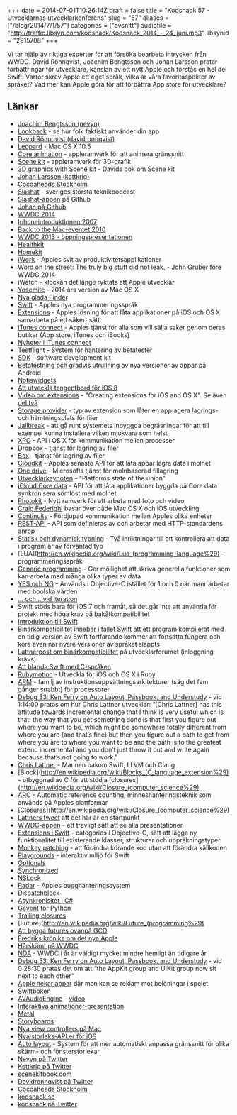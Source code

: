 +++
date = 2014-07-01T10:26:14Z
draft = false
title = "Kodsnack 57 - Utvecklarnas utvecklarkonferens"
slug = "57"
aliases = ["/blog/2014/7/1/57"]
categories = ["avsnitt"]
audiofile = "http://traffic.libsyn.com/kodsnack/Kodsnack_2014_-_24_juni.mp3"
libsynid = "2915708"
+++

Vi tar hjälp av riktiga experter för att försöka bearbeta intrycken från WWDC. David Rönnqvist, Joachim Bengtsson och Johan Larsson pratar förbättringar för utvecklare, känslan av ett nytt Apple och förstås en hel del Swift. Varför skrev Apple ett eget språk, vilka är våra favoritaspekter av språket? Vad mer kan Apple göra för att förbättra App store för utvecklare?

## Länkar ##
* [Joachim Bengtsson (nevyn)](https://www.twitter.com/nevyn)
* [Lookback](https://lookback.io) - se hur folk faktiskt använder din app
* [David Rönnqvist (davidronnqvist)](https://www.twitter.com/davidronnqvist)
* [Leopard](http://en.wikipedia.org/wiki/Mac_OS_X_Leopard) - Mac OS X 10.5
* [Core animation](http://en.wikipedia.org/wiki/Core_Animation) - appleramverk för att animera gränssnitt
* [Scene kit](https://developer.apple.com/library/prerelease/ios/documentation/SceneKit/Reference/SceneKit_Framework/index.html) - appleramverk för 3D-grafik
* [3D graphics with Scene kit](http://www.scenekitbook.com) - Davids bok om Scene kit
* [Johan Larsson (kottkrig)](https://www.twitter.com/kottkrig)
* [Cocoaheads Stockholm](http://www.meetup.com/CocoaHeads-Stockholm/)
* [Slashat](http://slashat.se) - sveriges största teknikpodcast
* [Slashat-appen](https://github.com/Slashat) på Github
* [Johan på Github](https://github.com/kottkrig)
* [WWDC 2014](https://developer.apple.com/wwdc/)
* [Iphoneintroduktionen 2007](https://www.youtube.com/watch?v=t4OEsI0Sc_s)
* [Back to the Mac-eventet 2010](https://www.youtube.com/playlist?list=PL6E1645BADEB54E16)
* [WWDC 2013 - öppningspresentationen](https://www.youtube.com/watch?v=ZIQ5zGOo6qE)
* [Healthkit](https://developer.apple.com/videos/wwdc/2014/?id=203)
* [Homekit](https://developer.apple.com/videos/wwdc/2014/?id=213)
* [iWork](http://www.apple.com/creativity-apps/mac/) - Apples svit av produktivitetsapplikationer
* [Word on the street: The truly big stuff did not leak.](https://twitter.com/gruber/status/473507289953861632) - John Gruber före WWDC 2014
* iWatch - klockan det länge ryktats att Apple utvecklar
* [Yosemite](http://www.apple.com/osx/preview/) - 2014 års version av Mac OS X
* [Nya glada Finder](http://rack.3.mshcdn.com/media/ZgkyMDE0LzA2LzA1LzY1L2ZpbmRyZS43N2MyNi5qcGcKcAl0aHVtYgk4NTB4ODUwPgplCWpwZw/f785dd47/c13/findre.jpg)
* [Swift](https://developer.apple.com/swift/) - Apples nya programmeringsspråk
* [Extensions](https://developer.apple.com/library/prerelease/ios/documentation/General/Conceptual/ExtensibilityPG/indexhtml#//apple_ref/doc/uid/TP40014214) - Apples lösning för att låta applikationer på iOS och OS X samarbeta på ett säkert sätt
* [iTunes connect](https://itunesconnect.apple.com) - Apples tjänst för alla som vill sälja saker genom deras butiker (App store, iTunes och iBooks)
* [Nyheter i iTunes connect](https://developer.apple.com/videos/wwdc/2014/?id=302)
* [Testflight](https://developer.apple.com/support/appstore/TestFlight/) - System för hantering av betatester
* [SDK](http://en.wikipedia.org/wiki/Software_development_kit) - software development kit
* [Betatestning och gradvis utrullning](https://support.google.com/googleplay/android-developer/answer/3131213?hl=en) av nya versioner av appar på Android
* [Notiswidgets](https://developer.apple.com/library/prerelease/ios/documentation/General/Conceptual/ExtensibilityPG/NotificationCenter.html)
* [Att utveckla tangentbord för iOS 8](https://developer.apple.com/library/prerelease/ios/documentation/General/Conceptual/ExtensibilityPG/Keyboard.html)
* [Video om extensions](https://developer.apple.com/videos/wwdc/2014/?id=205) - "Creating extensions for iOS and OS X". Se även [del två](https://developer.apple.com/videos/wwdc/2014/?id=217)
* [Storage provider](https://developer.apple.com/library/prerelease/ios/documentation/General/Conceptual/ExtensibilityPG/FileProvider.html#//apple_ref/doc/uid/TP40014214-CH18-SW1) - typ av extension som låter en app agera lagrings- och hämtningsplats för filer
* [Jailbreak](http://en.wikipedia.org/wiki/IOS_jailbreaking) - att gå runt systemets inbyggda begräsningar för att till exempel kunna installera vilken mjukvara som helst
* [XPC](https://developer.apple.com/library/mac/documentation/macosx/conceptual/bpsystemstartup/chapters/CreatingXPCServices.html) - API i OS X för kommunikation mellan processer
* [Dropbox](https://www.dropbox.com) - tjänst för lagring av filer
* [Box](https://www.box.com) - tjänst för lagring av filer
* [Cloudkit](https://developer.apple.com/icloud/documentation/cloudkit-storage/) - Apples senaste API för att låta appar lagra data i molnet
* [One drive](https://onedrive.live.com/about/sv-se/) - Microsofts tjänst för molnbaserad fillagring
* [Utvecklarkeynoten](https://developer.apple.com/videos/wwdc/2014/?id=102) - "Platforms state of the union"
* [iCloud Core data](https://developer.apple.com/library/ios/documentation/General/Conceptual/iCloudDesignGuide/Chapters/DesignForCoreDataIniCloud.html) - API för att låta applikationer byggda på Core data synkronisera sömlöst med molnet
* [Photokit](https://developer.apple.com/library/prerelease/ios/documentation/Photos/Reference/Photos_Framework/index.html) - Nytt ramverk för att arbeta med foto och video
* [Craig Federighi](http://en.wikipedia.org/wiki/Craig_Federighi) basar över både Mac OS X och iOS utveckling
* [Continuity](https://www.apple.com/ios/ios8/continuity/) - Fördjupad kommunikation mellan Apples olika enheter
* [REST-API](http://en.wikipedia.org/wiki/Representational_state_transfer) - API som definieras av och arbetar med HTTP-standardens anrop 
* [Statisk och dynamisk typning](http://en.wikipedia.org/wiki/Type_system#Type_checking) - Två inriktningar till att kontrollera att data i program är av förväntad typ
* [LUA](http://en.wikipedia.org/wiki/Lua_(programming_language%29) - programmeringsspråk
* [Generic programming](http://en.wikipedia.org/wiki/Generic_programming) - Ger möjlighet att skriva generella funktioner som kan arbeta med många olika typer av data
* [YES och NO](http://stackoverflow.com/questions/690903/why-does-objective-c-use-yes-and-no-instead-of-1-and-0) - Används i Objective-C istället för 1 och 0 när manr arbetar med boolska värden
* [... och .. vid iteration](http://en.wikipedia.org/wiki/Foreach_loop#Swift)
* Swift stöds bara för iOS 7 och framåt, så det går inte att använda för projekt med höga krav på bakåtkompatibilitet
* [Introduktion till Swift](https://developer.apple.com/videos/wwdc/2014/?id=402)
* [Binärkompatibilitet](http://en.wikipedia.org/wiki/Binary_code_compatibility) innebär i fallet Swift att ett program kompilerat med en tidig version av Swift fortfarande kommer att fortsätta fungera och köra även när nyare versioner av språket släppts
* [Lattnerpost om binärkompatibilitet](https://devforums.apple.com/message/989931#989931) på utvecklarforumet (inloggning krävs)
* [Att blanda Swift med C-språken](https://developer.apple.com/library/prerelease/ios/documentation/Swift/Conceptual/BuildingCocoaApps/InteractingWithObjective-CAPIs.html#//apple_ref/doc/uid/TP40014216-CH4-XID_26)
* [Rubymotion](http://www.rubymotion.com) - Utveckla för iOS och OS X i Ruby
* [ARM](http://en.wikipedia.org/wiki/ARM_architecture) - familj av instruktionsuppsättningsarkitekturer (säg det fem gånger snabbt) för processorer
* [Debug 33: Ken Ferry on Auto Layout, Passbook, and Understudy](http://www.imore.com/debug-33-ken-ferry-auto-layout-passbook-and-understudy) - vid 1:14:00 pratas om hur Chris Lattner utvecklar: “[Chris Lattner] has this attitude towards incremental change that I think is very useful which is that: the way that you get something done is that first you figure out where you want to be, which might be somewhere totally different from where you are (and that’s fine) but then you figure out a path to get from where you are to where you want to be and the path is to the greatest extend incremental and you don’t just throw it out and write again because that’s not going to work.”
* [Chris Lattner](http://www.nondot.org/sabre/) - Mannen bakom Swift, LLVM och Clang
* [Block](http://en.wikipedia.org/wiki/Blocks_(C_language_extension%29) - utbyggnad av C för att stödja [closures](http://en.wikipedia.org/wiki/Closure_(computer_science%29)
* [ARC](http://en.wikipedia.org/wiki/Automatic_Reference_Counting) - Automatic reference counting, minneshanteringsteknik som används på Apples plattformar
* [Closures](http://en.wikipedia.org/wiki/Closure_(computer_science%29)
* [Lattners tweet](https://twitter.com/clattner_llvm/status/474082459860992000) att det här är en startpunkt
* [WWDC-appen](https://itunes.apple.com/se/app/wwdc/id640199958?mt=8) - ett trevligt sätt att se alla presentationer
* [Extensions i Swift](https://developer.apple.com/library/prerelease/ios/documentation/swift/conceptual/swift_programming_language/Extensions.html#//apple_ref/doc/uid/TP40014097-CH24-XID_191) - categories i Objective-C, sätt att lägga ny funktionalitet till existerande klasser, strukturer och uppräkningstyper
* [Monkey patching](http://en.wikipedia.org/wiki/Monkey_patch) - att förändra körande kod utan att förändra källkoden
* [Playgrounds](https://developer.apple.com/library/prerelease/ios/recipes/xcode_help-source_editor/ExploringandEvaluatingSwiftCodeinaPlayground/ExploringandEvaluatingSwiftCodeinaPlayground.html) - interaktiv miljö för Swift
* [Optionals](https://medium.com/@rrridges/swift-optionals-a10dcfd8aab5)
* [Synchronized](http://stackoverflow.com/questions/6317889/what-does-synchronized-do)
* [NSLock](https://developer.apple.com/library/mac/documentation/cocoa/reference/foundation/Classes/NSLock_Class/Reference/Reference.html)
* [Radar](https://bugreport.apple.com) - Apples bugghanteringssystem
* [Dispatchblock](http://cocoasamurai.blogspot.se/2009/09/guide-to-blocks-grand-central-dispatch.html)
* [Asynkronisitet i C#](http://msdn.microsoft.com/en-us/library/hh191443.aspx)
* [Gevent](http://www.gevent.org) för Python
* [Trailing closures](https://developer.apple.com/library/prerelease/ios/documentation/swift/conceptual/swift_programming_language/Closures.html#//apple_ref/doc/uid/TP40014097-CH11-XID_126)
* [Future](http://en.wikipedia.org/wiki/Future_(programming%29)
* [Att bygga futures ovanpå GCD](https://www.mikeash.com/pyblog/friday-qa-2010-02-26-futures.html)
* [Fredriks krönika om det nya Apple](http://techworld.idg.se/2.2524/1.564782/swift-skapar-nya-mojligheter-for-framtiden)
* [Hårskämt på WWDC](https://www.youtube.com/watch?v=qPS4J3aJzkQ)
* [NDA](http://oleb.net/blog/2014/06/apple-lifted-beta-nda/) - WWDC i år är väldigt mycket mindre hemligt än tidigare år
* [Debug 33: Ken Ferry on Auto Layout, Passbook, and Understudy](http://www.imore.com/debug-33-ken-ferry-auto-layout-passbook-and-understudy) - vid 0:28:30  pratas det om att “the AppKit group and UIKit group now sit next to each other”
* [Apple nekar appar](http://appleinsider.com/articles/14/06/09/apple-alters-app-store-rules-starts-denying-apps-for-incentivized-ads-sharing) där man kan se reklam mot belöningar i spelet
* [Swiftboken](https://itunes.apple.com/us/book/the-swift-programming-language/id881256329?mt=11)
* [AVAudioEngine](https://developer.apple.com/library/prerelease/ios/documentation/AVFoundation/Reference/AVAudioEngine_Class/index.html) - [video](https://developer.apple.com/videos/wwdc/2014/?id=502)
* [Interaktiva animationer-presentation](https://developer.apple.com/videos/wwdc/2014/?id=419)
* [Metal](https://developer.apple.com/videos/wwdc/2014/?id=603)
* [Storyboards](https://developer.apple.com/library/ios/referencelibrary/GettingStarted/RoadMapiOS/SecondTutorial.html)
* [Nya view controllers på Mac](https://developer.apple.com/library/prerelease/mac/samplecode/ViewController/Introduction/Intro.html#//apple_ref/doc/uid/DTS10004233)
* [Nya storleks-API:er för iOS](https://developer.apple.com/videos/wwdc/2014/?id=216)
* [Auto layout](https://developer.apple.com/library/ios/documentation/userexperience/conceptual/AutolayoutPG/Introduction/Introduction.html) - System för att mer automatiskt anpassa gränssnitt för olika skärm- och fönsterstorlekar
* [Nevyn på Twitter](https://www.twitter.com/nevyn)
* [Kottkrig på Twitter](https://www.twitter.com/kottkrig)
* [scenekitbook.com](http://www.scenekitbook.com)
* [Davidronnqvist på Twitter](https://www.twitter.com/davidronnqvist)
* [Cocoaheads Stockholm](http://www.meetup.com/CocoaHeads-Stockholm/)
* [kodsnack.se](http://www.kodsnack.se)
* [kodsnack på Twitter](http://www.twitter.com/kodsnack)